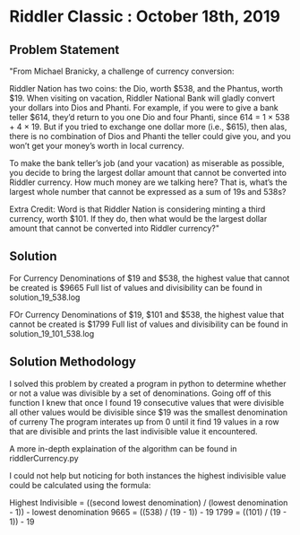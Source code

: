 # Riddler Classic : October 18th, 2019 




## Problem Statement

"From Michael Branicky, a challenge of currency conversion:

Riddler Nation has two coins: the Dio, worth $538, and the Phantus, worth $19. When visiting on vacation, Riddler National Bank will gladly convert your dollars into Dios and Phanti. For example, if you were to give a bank teller $614, they’d return to you one Dio and four Phanti, since 614 = 1 × 538 + 4 × 19. But if you tried to exchange one dollar more (i.e., $615), then alas, there is no combination of Dios and Phanti the teller could give you, and you won’t get your money’s worth in local currency.

To make the bank teller’s job (and your vacation) as miserable as possible, you decide to bring the largest dollar amount that cannot be converted into Riddler currency. How much money are we talking here? That is, what’s the largest whole number that cannot be expressed as a sum of 19s and 538s?

Extra Credit: Word is that Riddler Nation is considering minting a third currency, worth $101. If they do, then what would be the largest dollar amount that cannot be converted into Riddler currency?"

## Solution

For Currency Denominations of $19 and $538, the highest value that cannot be created is $9665
Full list of values and divisibility can be found in solution_19_538.log

FOr Currency Denominations of $19, $101 and $538, the highest value that cannot be created is $1799
Full list of values and divisibility can be found in solution_19_101_538.log

## Solution Methodology

I solved this problem by created a program in python to determine whether or not a value was divisible by a set of denominations.
Going off of this function I knew that once I found 19 consecutive values that were divisible all other values would be divisible since $19 was the smallest denomination of curreny
The program interates up from 0 until it find 19 values in a row that are divisible and prints the last indivisible value it encountered.

A more in-depth explaination of the algorithm can be found in riddlerCurrency.py

I could not help but noticing for both instances the highest indivisible value could be calculated using the formula:

Highest Indivisible = ((second lowest denomination) / (lowest denomination - 1)) - lowest denomination
9665 = ((538) / (19 - 1)) - 19
1799 = ((101) / (19 - 1)) - 19
